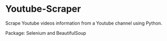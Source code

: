 # Youtube-Scraper
Scrape Youtube videos information from a Youtube channel using Python.

Package: Selenium and BeautifulSoup


